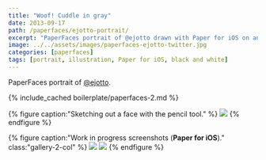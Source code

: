 ```yaml
---
title: "Woof! Cuddle in gray"
date: 2013-09-17
path: /paperfaces/ejotto-portrait/
excerpt: "PaperFaces portrait of @ejotto drawn with Paper for iOS on an iPad."
image: ../../assets/images/paperfaces-ejotto-twitter.jpg
categories: [paperfaces]
tags: [portrait, illustration, Paper for iOS, black and white]
---
```


PaperFaces portrait of [@ejotto](https://twitter.com/ejotto).

{% include_cached boilerplate/paperfaces-2.md %}

{% figure caption:"Sketching out a face with the pencil tool." %}
[![](../../assets/images/paperfaces-ejotto-process-1-750.jpg)](../../assets/images/paperfaces-ejotto-process-1-lg.jpg)
{% endfigure %}

{% figure caption:"Work in progress screenshots (**Paper for iOS**)." class:"gallery-2-col" %}
[![](../../assets/images/paperfaces-ejotto-process-2-600.jpg)](../../assets/images/paperfaces-ejotto-process-2-lg.jpg)
[![](../../assets/images/paperfaces-ejotto-process-3-600.jpg)](../../assets/images/paperfaces-ejotto-process-3-lg.jpg)
{% endfigure %}
